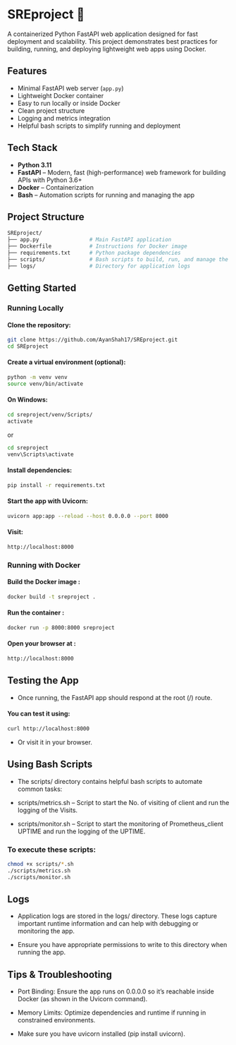# SREproject 🚀

A containerized Python FastAPI web application designed for fast deployment and scalability. This project demonstrates best practices for building, running, and deploying lightweight web apps using Docker.

## Features
- Minimal FastAPI web server (`app.py`)
- Lightweight Docker container
- Easy to run locally or inside Docker
- Clean project structure
- Logging and metrics integration
- Helpful bash scripts to simplify running and deployment

## Tech Stack
- **Python 3.11**
- **FastAPI** – Modern, fast (high-performance) web framework for building APIs with Python 3.6+
- **Docker** – Containerization
- **Bash** – Automation scripts for running and managing the app

## Project Structure

```bash
SREproject/
├── app.py                # Main FastAPI application
├── Dockerfile            # Instructions for Docker image
├── requirements.txt      # Python package dependencies
├── scripts/              # Bash scripts to build, run, and manage the app
├── logs/                 # Directory for application logs
```

## Getting Started

### Running Locally

#### Clone the repository:
   ```bash
   git clone https://github.com/AyanShah17/SREproject.git
   cd SREproject
   ```

#### Create a virtual environment (optional):

```bash
python -m venv venv
source venv/bin/activate 
```

#### On Windows: 

```bash
cd sreproject/venv/Scripts/
activate
```
or

```bash
cd sreproject
venv\Scripts\activate
```

#### Install dependencies:

```bash
pip install -r requirements.txt
```

#### Start the app with Uvicorn:

```bash 
uvicorn app:app --reload --host 0.0.0.0 --port 8000
```

#### Visit:

```bash
http://localhost:8000
```

### Running with Docker

#### Build the Docker image :

```bash 
docker build -t sreproject .
```

#### Run the container :

```bash 
docker run -p 8000:8000 sreproject
```
#### Open your browser at :

   ```bash 
   http://localhost:8000 
   ```

## Testing the App

- Once running, the FastAPI app should respond at the root (/) route. 

#### You can test it using:
```bash
curl http://localhost:8000
```
- Or visit it in your browser.

## Using Bash Scripts

- The scripts/ directory contains helpful bash scripts to automate common tasks:

- scripts/metrics.sh – Script to start the No. of visiting of client and run the logging of the Visits.
- scripts/monitor.sh – Script to start the monitoring of Prometheus_client UPTIME and run the logging of the UPTIME.

### To execute these scripts:
```bash
chmod +x scripts/*.sh
./scripts/metrics.sh
./scripts/monitor.sh
```

## Logs
- Application logs are stored in the logs/ directory. These logs capture important runtime information and can help with debugging or monitoring the app.

- Ensure you have appropriate permissions to write to this directory when running the app.

## Tips & Troubleshooting

- Port Binding: Ensure the app runs on 0.0.0.0 so it’s reachable inside Docker (as shown in the Uvicorn command).

- Memory Limits: Optimize dependencies and runtime if running in constrained environments.

- Make sure you have uvicorn installed (pip install uvicorn).
